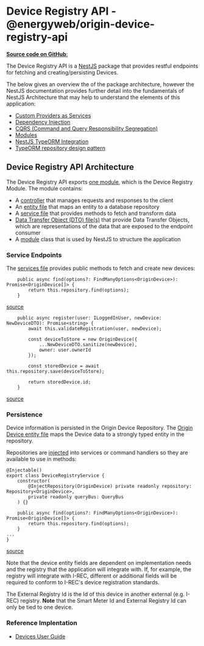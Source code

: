 # Device Registry API - @energyweb/origin-device-registry-api
[**Source code on GitHub**:](https://github.com/energywebfoundation/origin/tree/master/packages/devices/origin-device-registry-api)

The Device Registry API is a [NestJS](https://nestjs.com/) package that provides restful endpoints for fetching and creating/persisting Devices.  

The below gives an overview the of the package architecture, however the NestJS documentation provides further detail into the fundamentals of NestJS Architecture that may help to understand the elements of this application:  

- [Custom Providers as Services](https://docs.nestjs.com/fundamentals/custom-providers#custom-providers)
- [Dependency Injection](https://docs.nestjs.com/providers#dependency-injection)
- [CQRS (Command and Query Responsibility Segregation)](https://docs.nestjs.com/recipes/cqrs)
- [Modules](https://docs.nestjs.com/modules)
- [NestJS TypeORM Integration](https://docs.nestjs.com/techniques/database)
- [TypeORM repository design pattern](https://docs.nestjs.com/techniques/database#repository-pattern)  

## Device Registry API Architecture  
The Device Registry API exports [one module](https://github.com/energywebfoundation/origin/blob/master/packages/devices/origin-device-registry-api/src/app.module.ts), which is the Device Registry Module. The module contains:  

+ A [controller](https://github.com/energywebfoundation/origin/blob/master/packages/devices/origin-device-registry-api/src/device-registry/device-registry.controller.ts) that manages requests and responses to the client
+ An [entity file](https://github.com/energywebfoundation/origin/blob/master/packages/devices/origin-device-registry-api/src/device-registry/origin-device.entity.ts) that maps an entity to a database repository
+ A [service file](https://github.com/energywebfoundation/origin/blob/master/packages/devices/origin-device-registry-api/src/device-registry/device-registry.service.ts) that provides methods to fetch and transform data
+ [Data Transfer Object (DTO) file(s)](https://docs.nestjs.com/controllers#request-payloads) that provide Data Transfer Objects, which are representations of the data that are exposed to the endpoint consumer  
+ A [module](https://github.com/energywebfoundation/origin/blob/master/packages/devices/origin-device-registry-api/src/device-registry/device-registry.module.ts) class that is used by NestJS to structure the application  

### Service Endpoints
The [services file](https://github.com/energywebfoundation/origin/blob/master/packages/devices/origin-device-registry-api/src/device-registry/device-registry.service.ts ) provides public methods to fetch and create new devices:

```
    public async find(options?: FindManyOptions<OriginDevice>): Promise<OriginDevice[]> {
        return this.repository.find(options);
    }
```
[source](https://github.com/energywebfoundation/origin/blob/aaf518c1093330af1c671022b2c0c01b0e809cc6/packages/devices/origin-device-registry-api/src/device-registry/device-registry.service.ts#L22)

```
    public async register(user: ILoggedInUser, newDevice: NewDeviceDTO): Promise<string> {
        await this.validateRegistration(user, newDevice);

        const deviceToStore = new OriginDevice({
            ...NewDeviceDTO.sanitize(newDevice),
            owner: user.ownerId
        });

        const storedDevice = await this.repository.save(deviceToStore);

        return storedDevice.id;
    }
```
[source](https://github.com/energywebfoundation/origin/blob/aaf518c1093330af1c671022b2c0c01b0e809cc6/packages/devices/origin-device-registry-api/src/device-registry/device-registry.service.ts#L30)

### Persistence
Device information is persisted in the Origin Device Repository. The [Origin Device entity file](https://github.com/energywebfoundation/origin/blob/master/packages/devices/origin-device-registry-api/src/device-registry/origin-device.entity.ts) maps the Device data to a strongly typed entity in the repository. 

Repositories are [injected](https://docs.nestjs.com/providers#dependency-injection) into services or command handlers so they are available to use in methods:

```
@Injectable()
export class DeviceRegistryService {
    constructor(
        @InjectRepository(OriginDevice) private readonly repository: Repository<OriginDevice>,
        private readonly queryBus: QueryBus
    ) {}

    public async find(options?: FindManyOptions<OriginDevice>): Promise<OriginDevice[]> {
        return this.repository.find(options);
    }
...
}
```
[source](https://github.com/energywebfoundation/origin/blob/f8db6c42a425225a3b91e8e3b423a7224a842a0e/packages/devices/origin-device-registry-api/src/device-registry/device-registry.service.ts#L15)

Note that the device entity fields are dependent on implementation needs and the registry that the application will integrate with. If, for example, the registry will integrate with I-REC, different or additional fields will be required to conform to I-REC's device registration standards. 

The External Registry Id is the Id of this device in another external (e.g. I-REC) registry. **Note** that the Smart Meter Id and External Registry Id can only be tied to one device. 

### Reference Implentation
- [Devices User Guide](../device-guides/device-guide-intro.md)







